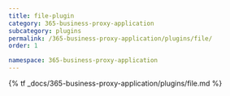 ```yaml
---
title: file-plugin
category: 365-business-proxy-application
subcategory: plugins
permalink: /365-business-proxy-application/plugins/file/
order: 1

namespace: 365-business-proxy-application
---
```


{% tf _docs/365-business-proxy-application/plugins/file.md %}